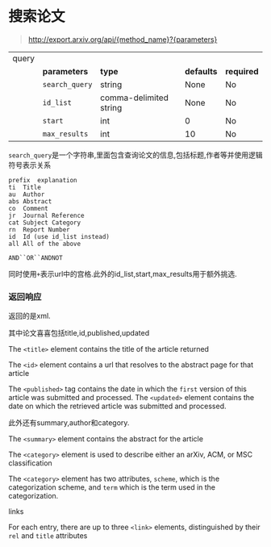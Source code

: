 # 搜索论文
> http://export.arxiv.org/api/{method_name}?{parameters}

|       |                |                        |              |              |
| ----- | -------------- | ---------------------- | ------------ | ------------ |
| query |                |                        |              |              |
|       | **parameters** | **type**               | **defaults** | **required** |
|       | `search_query` | string                 | None         | No           |
|       | `id_list`      | comma-delimited string | None         | No           |
|       | `start`        | int                    | 0            | No           |
|       | `max_results`  | int                    | 10           | No           |

`search_query`是一个字符串,里面包含查询论文的信息,包括标题,作者等并使用逻辑符号表示关系

```
prefix  explanation
ti  Title
au  Author
abs Abstract
co  Comment
jr  Journal Reference
cat Subject Category
rn  Report Number
id  Id (use id_list instead)
all All of the above
```

```
AND``OR``ANDNOT
```

同时使用`+`表示url中的宫格.此外的id_list,start,max_results用于额外挑选.



### 返回响应

返回的是xml.

其中论文喜喜包括title,id,published,updated

The `<title>` element contains the title of the article returned

The `<id>` element contains a url that resolves to the abstract page for that article

The `<published>` tag contains the date in which the `first` version of this article was submitted and processed. The `<updated>` element contains the date on which the retrieved article was submitted and processed.



此外还有summary,author和category.

The `<summary>` element contains the abstract for the article



The `<category>` element is used to describe either an arXiv, ACM, or MSC classification

The `<category>` element has two attributes, `scheme`, which is the categorization scheme, and `term` which is the term used in the categorization.



links

For each entry, there are up to three `<link>` elements, distinguished by their `rel` and `title` attributes
